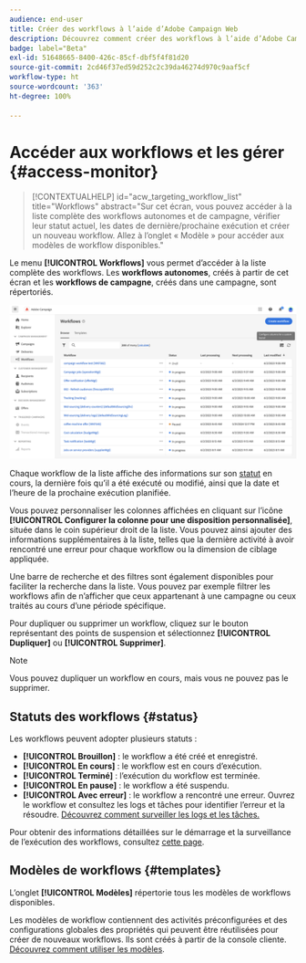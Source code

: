 ```yaml
---
audience: end-user
title: Créer des workflows à l’aide d’Adobe Campaign Web
description: Découvrez comment créer des workflows à l’aide d’Adobe Campaign Web.
badge: label="Beta"
exl-id: 51648665-8400-426c-85cf-dbf5f4f81d20
source-git-commit: 2cd46f37ed59d252c2c39da46274d970c9aaf5cf
workflow-type: ht
source-wordcount: '363'
ht-degree: 100%

---
```


# Accéder aux workflows et les gérer {#access-monitor}

>[!CONTEXTUALHELP]
>id="acw_targeting_workflow_list"
>title="Workflows"
>abstract="Sur cet écran, vous pouvez accéder à la liste complète des workflows autonomes et de campagne, vérifier leur statut actuel, les dates de dernière/prochaine exécution et créer un nouveau workflow. Allez à l’onglet « Modèle » pour accéder aux modèles de workflow disponibles."

Le menu **[!UICONTROL Workflows]** vous permet d’accéder à la liste complète des workflows. Les **workflows autonomes**, créés à partir de cet écran et les **workflows de campagne**, créés dans une campagne, sont répertoriés.

![](assets/workflow-list.png)

Chaque workflow de la liste affiche des informations sur son [statut](#status) en cours, la dernière fois qu’il a été exécuté ou modifié, ainsi que la date et l’heure de la prochaine exécution planifiée.

Vous pouvez personnaliser les colonnes affichées en cliquant sur l’icône **[!UICONTROL Configurer la colonne pour une disposition personnalisée]**, située dans le coin supérieur droit de la liste. Vous pouvez ainsi ajouter des informations supplémentaires à la liste, telles que la dernière activité à avoir rencontré une erreur pour chaque workflow ou la dimension de ciblage appliquée.

Une barre de recherche et des filtres sont également disponibles pour faciliter la recherche dans la liste. Vous pouvez par exemple filtrer les workflows afin de n’afficher que ceux appartenant à une campagne ou ceux traités au cours d’une période spécifique.

Pour dupliquer ou supprimer un workflow, cliquez sur le bouton représentant des points de suspension et sélectionnez **[!UICONTROL Dupliquer]** ou **[!UICONTROL Supprimer]**.

>[!NOTE]
>
>Vous pouvez dupliquer un workflow en cours, mais vous ne pouvez pas le supprimer.

## Statuts des workflows {#status}

Les workflows peuvent adopter plusieurs statuts :

* **[!UICONTROL Brouillon]** : le workflow a été créé et enregistré.
* **[!UICONTROL En cours]** : le workflow est en cours d’exécution.
* **[!UICONTROL Terminé]** : l’exécution du workflow est terminée.
* **[!UICONTROL En pause]** : le workflow a été suspendu.
* **[!UICONTROL Avec erreur]** : le workflow a rencontré une erreur. Ouvrez le workflow et consultez les logs et tâches pour identifier l’erreur et la résoudre. [Découvrez comment surveiller les logs et les tâches.](start-monitor-workflows.md#logs-tasks)

Pour obtenir des informations détaillées sur le démarrage et la surveillance de l’exécution des workflows, consultez [cette page](start-monitor-workflows.md).

## Modèles de workflows {#templates}

L’onglet **[!UICONTROL Modèles]** répertorie tous les modèles de workflows disponibles.

Les modèles de workflow contiennent des activités préconfigurées et des configurations globales des propriétés qui peuvent être réutilisées pour créer de nouveaux workflows. Ils sont créés à partir de la console cliente. [Découvrez comment utiliser les modèles](https://experienceleague.adobe.com/docs/campaign/automation/workflows/introduction/build-a-workflow.html?lang=fr#workflow-templates).

